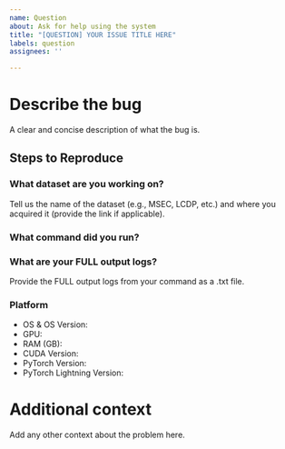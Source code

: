 ```yaml
---
name: Question
about: Ask for help using the system
title: "[QUESTION] YOUR ISSUE TITLE HERE"
labels: question
assignees: ''

---
```


# Describe the bug
A clear and concise description of what the bug is.

## Steps to Reproduce

### What dataset are you working on? 
Tell us the name of the dataset (e.g., MSEC, LCDP, etc.) and where you acquired it (provide the link if applicable).

### What command did you run?


### What are your FULL output logs?
Provide the FULL output logs from your command as a .txt file.


### Platform
- OS & OS Version: 
- GPU: 
- RAM (GB): 
- CUDA Version: 
- PyTorch Version: 
- PyTorch Lightning Version: 

# Additional context
Add any other context about the problem here.
